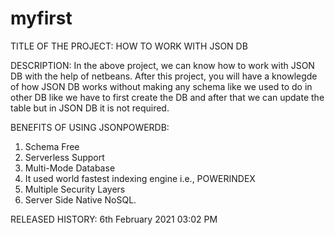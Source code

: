 # myfirst

TITLE OF THE PROJECT:
HOW TO WORK WITH JSON DB

DESCRIPTION:
In the above project, we can know how to work with JSON DB with the help of netbeans. After this project, you will have a knowlegde of how JSON DB works without making any schema like we used to do in other DB like we have to first create the DB and after that we can update the table but in JSON DB it is not required.

BENEFITS OF USING JSONPOWERDB:
1. Schema Free
2. Serverless Support
3. Multi-Mode Database
4. It used world fastest indexing engine i.e., POWERINDEX
5. Multiple Security Layers
6. Server Side Native NoSQL.

RELEASED HISTORY:
6th February 2021 
03:02 PM
